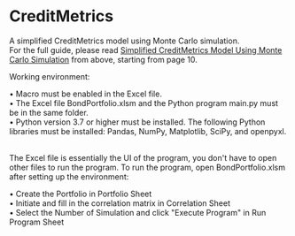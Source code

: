 # CreditMetrics
A simplified CreditMetrics model using Monte Carlo simulation. <br />
For the full guide, please read [Simplified CreditMetrics Model Using Monte Carlo Simulation](https://github.com/jamesckcc/CreditMetrics/blob/main/Simplified%20CreditMetrics%20Model%20Using%20Monte%20Carlo%20Simulation.pdf) from above, starting from page 10. <br />

Working environment: <br />

•	Macro must be enabled in the Excel file. <br />
•	The Excel file BondPortfolio.xlsm and the Python program main.py must be in the same folder. <br />
•	Python version 3.7 or higher must be installed. The following Python libraries must be installed: Pandas, NumPy, Matplotlib, SciPy, and openpyxl.  <br />

 <br />The Excel file is essentially the UI of the program, you don't have to open other files to run the program. To run the program, open BondPortfolio.xlsm after setting up the environment: <br />

•	Create the Portfolio in Portfolio Sheet <br />
•	Initiate and fill in the correlation matrix in Correlation Sheet <br />
•	Select the Number of Simulation and click "Execute Program" in Run Program Sheet <br />


